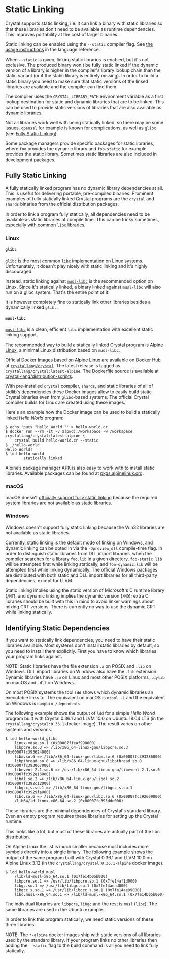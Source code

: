 # Static Linking

Crystal supports static linking, i.e. it can link a binary with static libraries so that these libraries don't need to be available as runtime dependencies. This improves portability at the cost of larger binaries.

Static linking can be enabled using the `--static` compiler flag. See [the usage instructions](../man/crystal/README.md#creating-a-statically-linked-executable) in the language reference.

When `--static` is given, linking static libraries is enabled, but it's not exclusive. The produced binary won't be fully static linked if the dynamic version of a library is higher in the compiler's library lookup chain than the static variant (or if the static library is entirely missing). In order to build a static binary you need to make sure that static versions of the linked libraries are available and the compiler can find them.

The compiler uses the `CRYSTAL_LIBRARY_PATH` environment variable as a first lookup destination for static and dynamic libraries that are to be linked. This can be used to provide static versions of libraries that are also available as dynamic libraries.

Not all libraries work well with being statically linked, so there may be some issues. `openssl` for example is known for complications, as well as `glibc` (see [Fully Static Linking](#fully-static-linking)).

Some package managers provide specific packages for static libraries, where `foo` provides the dynamic library and `foo-static` for example provides the static library. Sometimes static libraries are also included in development packages.

## Fully Static Linking

A fully statically linked program has no dynamic library dependencies at all. This is useful for delivering portable, pre-compiled binaries. Prominent examples of fully statically linked Crystal programs are the `crystal` and `shards` binaries from the official distribution packages.

In order to link a program fully statically, all dependencies need to be available as static libraries at compile time. This can be tricky sometimes, especially with common `libc` libraries.

### Linux

#### `glibc`

`glibc` is the most common `libc` implementation on Linux systems. Unfortunately, it doesn't play nicely with static linking and it's highly discouraged.

Instead, static linking against [`musl-libc`](#musl-libc) is the recommended option on Linux. Since it's statically linked, a binary linked against `musl-libc` will also run on a glibc system. That's the entire point of it.

It is however completely fine to statically link other libraries besides a dynamically linked `glibc`.

#### `musl-libc`

[`musl-libc`](https://musl.libc.org/) is a clean, efficient `libc` implementation with excellent static linking support.

The recommended way to build a statically linked Crystal program is [Alpine Linux](https://alpinelinux.org/), a minimal Linux distribution based on `musl-libc`.

Official [Docker Images based on Alpine Linux](https://crystal-lang.org/2020/02/02/alpine-based-docker-images.html) are available on Docker Hub at [`crystallang/crystal`](https://hub.docker.com/r/crystallang/crystal/). The latest release is tagged as `crystallang/crystal:latest-alpine`. The Dockerfile source is available at [crystal-lang/distribution-scripts](https://github.com/crystal-lang/distribution-scripts/blob/master/docker/alpine.Dockerfile).

With pre-installed `crystal` compiler, `shards`, and static libraries of all of stdlib's dependencies these Docker images allow to easily build static Crystal binaries even from `glibc`-based systems. The official Crystal compiler builds for Linux are created using these images.

Here's an example how the Docker image can be used to build a statically linked *Hello World* program:

```console
$ echo 'puts "Hello World!"' > hello-world.cr
$ docker run --rm -it -v $(pwd):/workspace -w /workspace crystallang/crystal:latest-alpine \
    crystal build hello-world.cr --static
$ ./hello-world
Hello World!
$ ldd hello-world
        statically linked
```

Alpine’s package manager APK is also easy to work with to install static libraries. Available packages can be found at [pkgs.alpinelinux.org](https://pkgs.alpinelinux.org/packages).

### macOS

macOS doesn't [officially support fully static linking](https://developer.apple.com/library/content/qa/qa1118/_index.html) because the required system libraries are not available as static libraries.

### Windows

Windows doesn't support fully static linking because the Win32 libraries are not available as static libraries.

Currently, static linking is the default mode of linking on Windows, and dynamic linking can be opted in via the `-Dpreview_dll` compile-time flag. In order to distinguish static libraries from DLL import libraries, when the compiler searches for a library `foo.lib` in a given directory, `foo-static.lib` will be attempted first while linking statically, and `foo-dynamic.lib` will be attempted first while linking dynamically. The official Windows packages are distributed with both static and DLL import libraries for all third-party dependencies, except for LLVM.

Static linking implies using the static version of Microsoft's C runtime library (`/MT`), and dynamic linking implies the dynamic version (`/MD`); extra C libraries should be built with this in mind to avoid linker warnings about mixing CRT versions. There is currently no way to use the dynamic CRT while linking statically.

## Identifying Static Dependencies

If you want to statically link dependencies, you need to have their static libraries available.
Most systems don't install static libraries by default, so you need to install them explicitly.
First you have to know which libraries your program links against.

NOTE:
Static libraries have the file extension `.a` on POSIX and `.lib` on Windows. DLL import libraries on Windows also have the `.lib` extension.
Dynamic libraries have `.so` on Linux and most other POSIX platforms, `.dylib` on macOS and `.dll` on Windows.

On most POSIX systems the tool `ldd` shows which dynamic libraries an executable links to. The equivalent
on macOS is `otool -L` and the equivalent on Windows is `dumpbin /dependents`.

The following example shows the output of `ldd` for a simple *Hello World* program built with Crystal 0.36.1 and LLVM 10.0 on Ubuntu 18.04 LTS (in the `crystallang/crystal:0.36.1` docker image). The result varies on other systems and versions.

```console
$ ldd hello-world_glibc
    linux-vdso.so.1 (0x00007ffeaf990000)
    libpcre.so.3 => /lib/x86_64-linux-gnu/libpcre.so.3 (0x00007fc393624000)
    libm.so.6 => /lib/x86_64-linux-gnu/libm.so.6 (0x00007fc393286000)
    libpthread.so.0 => /lib/x86_64-linux-gnu/libpthread.so.0 (0x00007fc393067000)
    libevent-2.1.so.6 => /usr/lib/x86_64-linux-gnu/libevent-2.1.so.6 (0x00007fc392e16000)
    libdl.so.2 => /lib/x86_64-linux-gnu/libdl.so.2 (0x00007fc392c12000)
    libgcc_s.so.1 => /lib/x86_64-linux-gnu/libgcc_s.so.1 (0x00007fc3929fa000)
    libc.so.6 => /lib/x86_64-linux-gnu/libc.so.6 (0x00007fc392609000)
    /lib64/ld-linux-x86-64.so.2 (0x00007fc393dde000)
```

These libraries are the minimal dependencies of Crystal's standard library.
Even an empty program requires these libraries for setting up the Crystal runtime.

This looks like a lot, but most of these libraries are actually part of the libc distribution.

On Alpine Linux the list is much smaller because musl includes more symbols directly into a
single binary. The following example shows the output of the same program built with Crystal 0.36.1 and LLVM 10.0 on Alpine Linux 3.12 (in the `crystallang/crystal:0.36.1-alpine` docker image).

```console
$ ldd hello-world_musl
    /lib/ld-musl-x86_64.so.1 (0x7fe14b05b000)
    libpcre.so.1 => /usr/lib/libpcre.so.1 (0x7fe14af1d000)
    libgc.so.1 => /usr/lib/libgc.so.1 (0x7fe14aead000)
    libgcc_s.so.1 => /usr/lib/libgcc_s.so.1 (0x7fe14ae99000)
    libc.musl-x86_64.so.1 => /lib/ld-musl-x86_64.so.1 (0x7fe14b05b000)
```

The individual libraries are `libpcre`, `libgc` and the rest is `musl` (`libc`). The same libraries are used in the Ubuntu example.

In order to link this program statically, we need static versions of these three libraries.

NOTE:
The `*-alpine` docker images ship with static versions of all libraries used by the standard library.
If your program links no other libraries then adding the `--static` flag to the build command is all you need to link fully statically.

